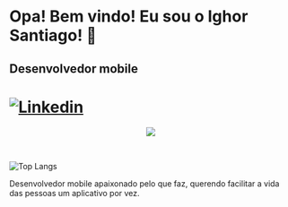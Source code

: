 # Opa! Bem vindo! Eu sou o Ighor Santiago! 👋
## Desenvolvedor mobile

# [![Linkedin](https://img.shields.io/badge/LinkedIn-0077B5?style=for-the-badge&logo=linkedin&logoColor=white)](https://www.linkedin.com/in/ighor-santiago/)

<p align="center">
  <a href="https://skillicons.dev">
    <img src="https://skillicons.dev/icons?i=github,css,firebase,js,mysql,nodejs,react,styledcomponents,ts,vscode," />
  </a>
</p><br/>

![Top Langs](https://github-readme-stats.vercel.app/api/top-langs/?username=ighorsantiago&hide=objective-c,objective-c++,ruby,starlark,cpp)
<br/>

Desenvolvedor mobile apaixonado pelo que faz, querendo facilitar a vida das pessoas um aplicativo por vez.
